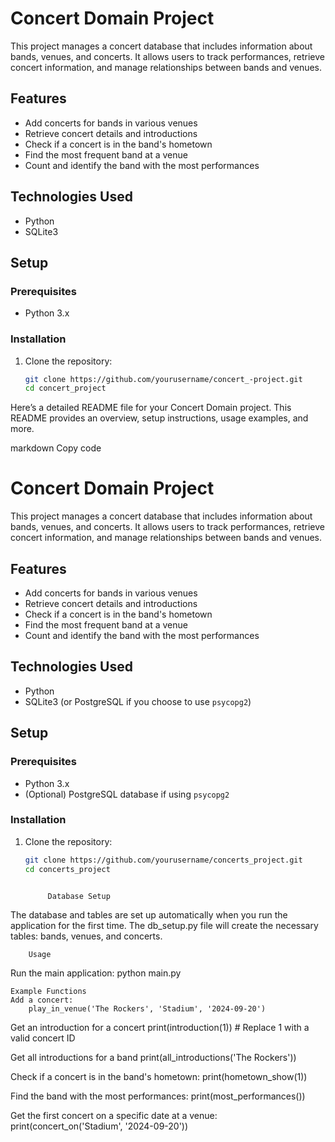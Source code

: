# Concert Domain Project

This project manages a concert database that includes information about bands, venues, and concerts. It allows users to track performances, retrieve concert information, and manage relationships between bands and venues.

## Features

- Add concerts for bands in various venues
- Retrieve concert details and introductions
- Check if a concert is in the band's hometown
- Find the most frequent band at a venue
- Count and identify the band with the most performances

## Technologies Used

- Python
- SQLite3 

## Setup

### Prerequisites

- Python 3.x


### Installation

1. Clone the repository:

   ```bash
   git clone https://github.com/yourusername/concert_-project.git
   cd concert_project


Here’s a detailed README file for your Concert Domain project. This README provides an overview, setup instructions, usage examples, and more.

markdown
Copy code
# Concert Domain Project

This project manages a concert database that includes information about bands, venues, and concerts. It allows users to track performances, retrieve concert information, and manage relationships between bands and venues.

## Features

- Add concerts for bands in various venues
- Retrieve concert details and introductions
- Check if a concert is in the band's hometown
- Find the most frequent band at a venue
- Count and identify the band with the most performances

## Technologies Used

- Python
- SQLite3 (or PostgreSQL if you choose to use `psycopg2`)

## Setup

### Prerequisites

- Python 3.x
- (Optional) PostgreSQL database if using `psycopg2`

### Installation

1. Clone the repository:

   ```bash
   git clone https://github.com/yourusername/concerts_project.git
   cd concerts_project


        Database Setup
The database and tables are set up automatically when you run the application for the first time. The db_setup.py file will create the necessary tables: bands, venues, and concerts.

        Usage
Run the main application:
    python main.py

    Example Functions
    Add a concert:
        play_in_venue('The Rockers', 'Stadium', '2024-09-20')


Get an introduction for a concert
    print(introduction(1))  # Replace 1 with a valid concert ID

Get all introductions for a band
    print(all_introductions('The Rockers'))

Check if a concert is in the band's hometown:
    print(hometown_show(1))

Find the band with the most performances:
    print(most_performances())

Get the first concert on a specific date at a venue:
    print(concert_on('Stadium', '2024-09-20'))
